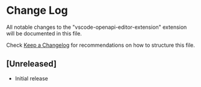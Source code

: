 # Change Log

All notable changes to the "vscode-openapi-editor-extension" extension will be documented in this file.

Check [Keep a Changelog](http://keepachangelog.com/) for recommendations on how to structure this file.

## [Unreleased]

- Initial release